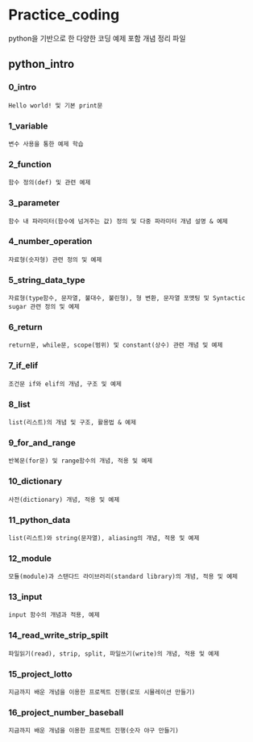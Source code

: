 # Practice_coding
python을 기반으로 한 다양한 코딩 예제 포함 개념 정리 파일
## python_intro
### 0_intro 
    Hello world! 및 기본 print문

### 1_variable
    변수 사용을 통한 예제 학습

### 2_function
    함수 정의(def) 및 관련 예제

### 3_parameter
    함수 내 파라미터(함수에 넘겨주는 값) 정의 및 다중 파라미터 개념 설명 & 예제

### 4_number_operation
    자료형(숫자형) 관련 정의 및 예제

### 5_string_data_type
    자료형(type함수, 문자열, 불대수, 불린형), 형 변환, 문자열 포맷팅 및 Syntactic sugar 관련 정의 및 예제

### 6_return
    return문, while문, scope(범위) 및 constant(상수) 관련 개념 및 예제

### 7_if_elif
    조건문 if와 elif의 개념, 구조 및 예제

### 8_list
    list(리스트)의 개념 및 구조, 활용법 & 예제
 
### 9_for_and_range
    반복문(for문) 및 range함수의 개념, 적용 및 예제

### 10_dictionary
    사전(dictionary) 개념, 적용 및 예제

### 11_python_data
    list(리스트)와 string(문자열), aliasing의 개념, 적용 및 예제

### 12_module
    모듈(module)과 스탠다드 라이브러리(standard library)의 개념, 적용 및 예제

### 13_input
    input 함수의 개념과 적용, 예제

### 14_read_write_strip_spilt
    파일읽기(read), strip, split, 파일쓰기(write)의 개념, 적용 및 예제

### 15_project_lotto
    지금까지 배운 개념을 이용한 프로젝트 진행(로또 시뮬레이션 만들기)

### 16_project_number_baseball
    지금까지 배운 개념을 이용한 프로젝트 진행(숫자 야구 만들기)
